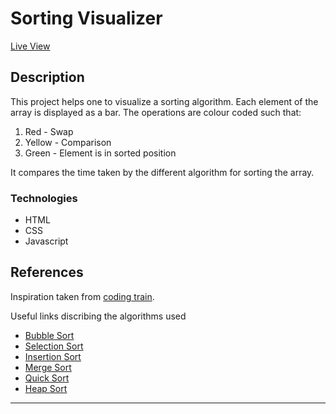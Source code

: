 # Sorting Visualizer

[Live View](https://theankitkhatri.github.io/Sorting-Visualiser/)

## Description

This project helps one to visualize a sorting algorithm. Each element of the array is displayed as a bar. The operations are colour coded such that: 

1. Red - Swap
2. Yellow - Comparison 
3. Green - Element is in sorted position

It compares the time taken by the different algorithm for sorting the array.


### Technologies

- HTML 
- CSS
- Javascript


## References

Inspiration taken from [coding train](https://www.youtube.com/watch?v=67k3I2GxTH8).

Useful links discribing the algorithms used 

- [Bubble Sort](https://en.wikipedia.org/wiki/Bubble_sort)
- [Selection Sort](https://en.wikipedia.org/wiki/Selection_sort)
- [Insertion Sort](https://en.wikipedia.org/wiki/Insertion_sort)
- [Merge Sort](https://en.wikipedia.org/wiki/Merge_sort)
- [Quick Sort](https://en.wikipedia.org/wiki/Quicksort)
- [Heap Sort](https://en.wikipedia.org/wiki/Heapsort)

---
